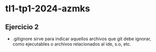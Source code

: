 # tl1-tp1-2024-azmks
## Ejercicio 2

* .gitignore sirve para indicar aquellos archivos que git debe ignorar, 
como ejecutables o archivos relacionados al ide, s.o, etc.